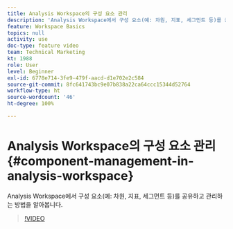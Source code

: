 ```yaml
---
title: Analysis Workspace의 구성 요소 관리
description: 'Analysis Workspace에서 구성 요소(예: 차원, 지표, 세그먼트 등)를 공유하고 관리하는 방법을 알아봅니다.'
feature: Workspace Basics
topics: null
activity: use
doc-type: feature video
team: Technical Marketing
kt: 1988
role: User
level: Beginner
exl-id: 6778e714-3fe9-479f-aacd-d1e702e2c584
source-git-commit: 8fc641743bc9e07b838a22ca64ccc15344d52764
workflow-type: ht
source-wordcount: '46'
ht-degree: 100%

---
```


# Analysis Workspace의 구성 요소 관리 {#component-management-in-analysis-workspace}

Analysis Workspace에서 구성 요소(예: 차원, 지표, 세그먼트 등)를 공유하고 관리하는 방법을 알아봅니다.

>[!VIDEO](https://video.tv.adobe.com/v/24095/?quality=12&learn=on)
